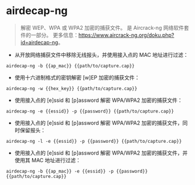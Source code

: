 # airdecap-ng

> 解密 WEP、WPA 或 WPA2 加密的捕获文件。
> 是 Aircrack-ng 网络软件套件的一部分。
> 更多信息：<https://www.aircrack-ng.org/doku.php?id=airdecap-ng>。

- 从开放网络捕获文件中移除无线报头，并使用接入点的 MAC 地址进行过滤：

`airdecap-ng -b {{ap_mac}} {{path/to/capture.cap}}`

- 使用十六进制格式的密钥解密 [w]EP 加密的捕获文件：

`airdecap-ng -w {{hex_key}} {{path/to/capture.cap}}`

- 使用接入点的 [e]ssid 和 [p]assword 解密 WPA/WPA2 加密的捕获文件：

`airdecap-ng -e {{essid}} -p {{password}} {{path/to/capture.cap}}`

- 使用接入点的 [e]ssid 和 [p]assword 解密 WPA/WPA2 加密的捕获文件，同时保留报头：

`airdecap-ng -l -e {{essid}} -p {{password}} {{path/to/capture.cap}}`

- 使用接入点的 [e]ssid 和 [p]assword 解密 WPA/WPA2 加密的捕获文件，并使用其 MAC 地址进行过滤：

`airdecap-ng -b {{ap_mac}} -e {{essid}} -p {{password}} {{path/to/capture.cap}}`